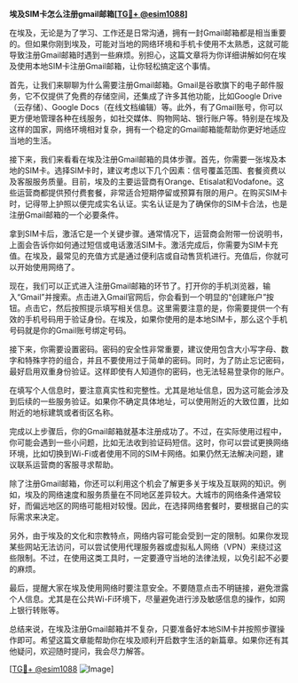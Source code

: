 **埃及SIM卡怎么注册gmail邮箱[[TG💪+ @esim1088](https://t.me/s/esim1088)]**

在埃及，无论是为了学习、工作还是日常沟通，拥有一封Gmail邮箱都是相当重要的。但如果你刚到埃及，可能对当地的网络环境和手机卡使用不太熟悉，这就可能导致注册Gmail邮箱时遇到一些麻烦。别担心，这篇文章将为你详细讲解如何在埃及使用本地SIM卡注册Gmail邮箱，让你轻松搞定这个事情。

首先，让我们来聊聊为什么需要注册Gmail邮箱。Gmail是谷歌旗下的电子邮件服务，它不仅提供了免费的存储空间，还集成了许多其他功能，比如Google Drive（云存储）、Google Docs（在线文档编辑）等。此外，有了Gmail账号，你可以更方便地管理各种在线服务，如社交媒体、购物网站、银行账户等。特别是在埃及这样的国家，网络环境相对复杂，拥有一个稳定的Gmail邮箱能帮助你更好地适应当地的生活。

接下来，我们来看看在埃及注册Gmail邮箱的具体步骤。首先，你需要一张埃及本地的SIM卡。选择SIM卡时，建议考虑以下几个因素：信号覆盖范围、套餐资费以及客服服务质量。目前，埃及的主要运营商有Orange、Etisalat和Vodafone。这些运营商都提供预付费套餐，非常适合短期停留或预算有限的用户。在购买SIM卡时，记得带上护照以便完成实名认证。实名认证是为了确保你的SIM卡合法，也是注册Gmail邮箱的一个必要条件。

拿到SIM卡后，激活它是一个关键步骤。通常情况下，运营商会附带一份说明书，上面会告诉你如何通过短信或电话激活SIM卡。激活完成后，你需要为SIM卡充值。在埃及，最常见的充值方式是通过便利店或自动售货机进行。充值后，你就可以开始使用网络了。

现在，我们可以正式进入注册Gmail邮箱的环节了。打开你的手机浏览器，输入“Gmail”并搜索。点击进入Gmail官网后，你会看到一个明显的“创建账户”按钮。点击它，然后按照提示填写相关信息。这里需要注意的是，你需要提供一个有效的手机号码用于验证身份。在埃及，如果你使用的是本地SIM卡，那么这个手机号码就是你的Gmail账号绑定号码。

接下来，你需要设置密码。密码的安全性非常重要，建议使用包含大小写字母、数字和特殊字符的组合，并且不要使用过于简单的密码。同时，为了防止忘记密码，最好启用双重身份验证。这样即使有人知道你的密码，也无法轻易登录你的账户。

在填写个人信息时，要注意真实性和完整性。尤其是地址信息，因为这可能会涉及到后续的一些服务验证。如果你不确定具体地址，可以使用附近的大致位置，比如附近的地标建筑或者街区名称。

完成以上步骤后，你的Gmail邮箱就基本注册成功了。不过，在实际使用过程中，你可能会遇到一些小问题，比如无法收到验证码短信。这时，你可以尝试更换网络环境，比如切换到Wi-Fi或者使用不同的SIM卡网络。如果仍然无法解决问题，建议联系运营商的客服寻求帮助。

除了注册Gmail邮箱，你还可以利用这个机会了解更多关于埃及互联网的知识。例如，埃及的网络速度和服务质量在不同地区差异较大。大城市的网络条件通常较好，而偏远地区的网络可能相对较慢。因此，在选择网络套餐时，要根据自己的实际需求来决定。

另外，由于埃及的文化和宗教特点，网络内容可能会受到一定的限制。如果你发现某些网站无法访问，可以尝试使用代理服务器或虚拟私人网络（VPN）来绕过这些限制。不过，在使用这类工具时，一定要遵守当地的法律法规，以免引起不必要的麻烦。

最后，提醒大家在埃及使用网络时要注意安全。不要随意点击不明链接，避免泄露个人信息。尤其是在公共Wi-Fi环境下，尽量避免进行涉及敏感信息的操作，如网上银行转账等。

总结来说，在埃及注册Gmail邮箱并不复杂，只要准备好本地SIM卡并按照步骤操作即可。希望这篇文章能帮助你在埃及顺利开启数字生活的新篇章。如果你还有其他疑问，欢迎随时提问，我会尽力解答。

[[TG💪+ @esim1088](https://t.me/s/esim1088) ![Image](https://i.postimg.cc/4NQfJmqS/Snipaste-2025-05-13-00-14-12.png)]